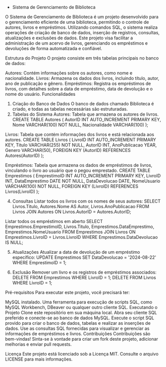 * Sistema de Gerenciamento de Biblioteca 

O Sistema de Gerenciamento de Biblioteca é um projeto desenvolvido para o gerenciamento eficiente de uma biblioteca, permitindo o controle de autores, livros e empréstimos. Utilizando comandos SQL, o sistema realiza operações de criação de banco de dados, inserção de registros, consultas, atualizações e exclusões de dados. Este projeto visa facilitar a administração de um acervo de livros, gerenciando os empréstimos e devoluções de forma automatizada e confiável.

Estrutura do Projeto
O projeto consiste em três tabelas principais no banco de dados:

Autores: Contém informações sobre os autores, como nome e nacionalidade.
Livros: Armazena os dados dos livros, incluindo título, autor, ano de publicação e gênero.
Empréstimos: Registra os empréstimos de livros, com detalhes sobre a data de empréstimo, data de devolução e o nome do usuário.
Funcionalidades
1. Criação do Banco de Dados
O banco de dados chamado Biblioteca é criado, e todas as tabelas necessárias são estruturadas.
2. Tabelas do Sistema
Autores: Tabela que armazena os autores de livros.
CREATE TABLE Autores (
    AutorID INT AUTO_INCREMENT PRIMARY KEY,
    Nome VARCHAR(100) NOT NULL,
    Nacionalidade VARCHAR(100)
);

Livros: Tabela que contém informações dos livros e está relacionada aos autores.
CREATE TABLE Livros (
    LivroID INT AUTO_INCREMENT PRIMARY KEY,
    Titulo VARCHAR(255) NOT NULL,
    AutorID INT,
    AnoPublicacao YEAR,
    Genero VARCHAR(50),
    FOREIGN KEY (AutorID) REFERENCES Autores(AutorID)
);

Empréstimos: Tabela que armazena os dados de empréstimos de livros, vinculando o livro ao usuário que o pegou emprestado.
CREATE TABLE Emprestimos (
    EmprestimoID INT AUTO_INCREMENT PRIMARY KEY,
    LivroID INT,
    DataEmprestimo DATE NOT NULL,
    DataDevolucao DATE,
    NomeUsuario VARCHAR(100) NOT NULL,
    FOREIGN KEY (LivroID) REFERENCES Livros(LivroID)
);

4. Consultas
Listar todos os livros com os nomes de seus autores:
SELECT Livros.Titulo, Autores.Nome AS Autor, Livros.AnoPublicacao
FROM Livros
JOIN Autores ON Livros.AutorID = Autores.AutorID;

Listar todos os empréstimos em aberto
SELECT Emprestimos.EmprestimoID, Livros.Titulo, Emprestimos.DataEmprestimo, Emprestimos.NomeUsuario
FROM Emprestimos
JOIN Livros ON Emprestimos.LivroID = Livros.LivroID
WHERE Emprestimos.DataDevolucao IS NULL;

5. Atualizações
Atualizar a data de devolução de um empréstimo específico:
UPDATE Emprestimos
SET DataDevolucao = '2024-08-22'
WHERE EmprestimoID = 1;

6. Exclusão
Remover um livro e os registros de empréstimos associados:
DELETE FROM Emprestimos WHERE LivroID = 1;
DELETE FROM Livros WHERE LivroID = 1;


Pré-requisitos
Para executar este projeto, você precisará ter:

MySQL instalado.
Uma ferramenta para execução de scripts SQL, como MySQL Workbench, DBeaver ou qualquer outro cliente SQL.
Executando o Projeto
Clone este repositório em sua máquina local.
Abra seu cliente SQL preferido e conecte-se ao banco de dados MySQL.
Execute o script SQL provido para criar o banco de dados, tabelas e realizar as inserções de dados.
Use as consultas SQL fornecidas para visualizar e gerenciar as informações de empréstimos e livros.
Contribuições
Contribuições são bem-vindas! Sinta-se à vontade para criar um fork deste projeto, adicionar melhorias e enviar pull requests.

Licença
Este projeto está licenciado sob a Licença MIT. Consulte o arquivo LICENSE para mais informações.



